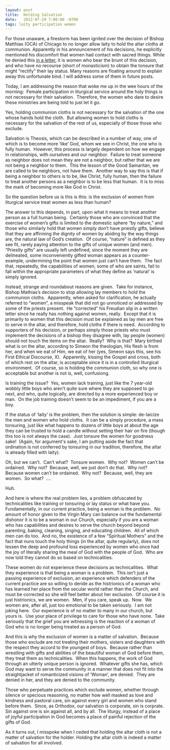 ```yaml
---
layout: post
title:  Holding Salvation
date:   2012-07-29 7:00:00 -0700
tags: laity participation women
---
```

For those unaware, a firestorm has been ignited over the decision of Bishop Matthias (OCA) of Chicago to no longer allow laity to hold the altar cloths at communion. Apparently in his announcement of his decisions, he explicitly mentioned his discomfort that women had contact with sacred things. While he denied this [in a letter](http://domoca.org/news_120601_2.html), it is women who bear the brunt of this decision, and who have no recourse (short of monasticism) to obtain the tonsure that might “rectify” their lay status. Many reasons are floating around to explain away this unfortunate bind. I will address some of them in future posts.

Today, I am addressing the reason that woke me up in the wee hours of the morning:  Female participation in liturgical service around the holy things is not necessary for their salvation.  Therefore, the women who dare to desire these ministries are being told to just let it go.

Yes, holding communion cloths is not necessary for the salvation of the one whose hands hold the cloth.  But allowing women to hold cloths is necessary for the salvation of the rest of us, especially of those those who exclude.

Salvation is Theosis, which can be described in a number of way, one of which is to become more ‘like’ God, whom we see in Christ, the one who is fully human.  However, this process is largely dependent on how we engage in relationships, with ourselves and our neighbor.  Failure to treat someone as neighbor does not mean they are not a neighbor, but rather that we are not being a neighbor to them.  This the lesson of the Good Samaritan, we are called to be neighbors, not have them.  Another way to say this is that if being a neighbor to others is to be, like Christ, fully human, then the failure to treat another persons as a neighbor is to be less that human.  It is to miss the mark of becoming more like God in Christ.

So the question before us is this is this: is the exclusion of women from liturgical service treat women as less than human?

The answer to this depends, in part, upon what it means to treat another person as a full human being.  Certainly those who are convinced that the exercise of women’s gifts is limited to the domestic sphere “by nature,” and those who similarly hold that women simply don’t have priestly gifts, believe that they are affirming the dignity of women by abiding by the way things are, the natural law of God’s creation.  Of course, “nature” is defined as they see fit, rarely paying attention to the gifts of unique women (and men).  “Priestly gifts” are usually left undefined, since the moment they are delineated, some inconveniently gifted woman appears as a counter-example, undermining the point that women just can’t have them.  The fact that, repeatedly, the capabilities of women, some of who are saints, fail to fall within the appropriate parameters of what they define as ‘natural’ is simply ignored.

Instead, strange and roundabout reasons are given.  Take for instance, Bishop Mathias’s decision to stop allowing lay members to hold the communion cloths.  Apparently, when asked for clarification, he actually referred to “women”, a misspeak that did not go unnoticed or addressed by some of the priests present.  He “corrected” his Freudian slip in a written letter since he really has nothing against women, really.  Except that it is primarily to women that this decision must be explained as lay men are free to serve in the altar, and therefore, hold cloths if there is need.  According to supporters of his decision, or perhaps simply those priests who must implement the decisions of a bishop they disagree with, lay people (women) should not touch the items on the altar.  Really?  Why is that?  Mary birthed what is on the altar, according to Simeon the theologian, His flesh is from her, and when we eat of Him, we eat of her (yes, Simeon says this, see his First Ethical Discourse, X).  Apparently, kissing the Gospel and cross, both of which rest on the altar, is acceptable since it is in a controlled liturgical environment.  Of course, so is holding the communion cloth, so why one is acceptable but another is not is, well, confusiong.

Is training the issue?  Yes, women lack training, just like the 7 year-old wobbly little boys who aren’t quite sure where they are supposed to go next, and who, quite logically, are directed by a more experienced boy or man.  On the job training doesn’t seem to be an impediment, if you are a boy.

If the status of ‘laity’ is the problem, then the solution is simple: de-laicize the men and women who hold cloths.  It can be a simply procedure, a mass tonsuring, just like what happens to dozens of little boys at about the age they can be trusted to hold a candle without setting their hair on fire (though this too is not always the case).  Just tonsure the women for goodness sake!  (Again, for argument's sake, I am putting aside the fact that ordination is not conferred by tonsuring in our tradition, therefore, the altar is already filled with laity).

Oh, but we can’t.  Can’t what?  Tonsure women.  Why not?  Women can’t be ordained.  Why not?  Because, well, we just don’t do that.  Why not?  Because women can’t be ordained.  Why not?  Because, well, they are women.  So what?  ….

Huh.

And here is where the real problem lies, a problem obfuscated by technicalities like training or tonsuring or lay status or what have you.  Fundamentally, in our current practice, being a woman is the problem.  No amount of honor given to the Virgin Mary can balance out the fundamental dishonor it is to be a woman in our Church, especially if you are a woman who has capabilities and desires to serve the church beyond beyond parenting, baking, cleaning, singing, and educating children.  All of which men can do too.  And no, the existence of a few “Spiritual Mothers” and the fact that nuns touch the holy things (in the altar, quite regularly), does not lessen the deep and profound loss experienced by women who once had the joy of literally sharing the meal of God with the people of God.  Who are now told they cannot do so based on technicalities.

These women do not experience these decisions as technicalities.  What they experience is that being a woman is a problem.  This isn’t just a passing experience of exclusion, an experience which defenders of the current practice are so willing to deride as the histrionics of a woman who has learned her place from the secular world rather than the Church, and must be corrected so she will feel better about her exclusion.  Of course it is just histrionics, we are women.  Men, if you care, speak up.  Now.  We women are, after all, just too emotional to be taken seriously.  I am not joking here.  Our experience is of no matter to many in our church, but yours is.  Use your place of privilege to care for those who have none.  Take seriously that the grief you are witnessing is the reaction of a woman of God who is no longer being treated as a person of God.

And this is why the exclusion of women is a matter of salvation.  Because those who exclude are not treating their mothers, sisters and daughters with the respect they accord to the youngest of boys.  Because rather than wrestling with gifts and abilities of the beautiful woman of God before them, they treat them as technicalities.  When this happens, the work of God through an utterly unique person is ignored.  Whatever gifts she has, which God may want to serve the community in a manner that does not fit into the straightjacket of romanticized visions of ‘Woman’, are denied.  They are denied in her, and they are denied to the community.

Those who perpetuate practices which exclude women, whether through silence or specious reasoning, no matter how well masked as love and kindness and pastoral care, sin against every girl and women who stand before them.  Since, as Orthodox, our salvation is corporate, sin is corprate. Sin against one is sin against all, and by all.  The liturgy, instead of a place of joyful participation in God becomes a place of painful rejection of the gifts of God.

As it turns out, I misspoke when I ceded that holding the altar cloth is not a matter of salvation for the holder. Holding the altar cloth is indeed a matter of salvation for all involved.
